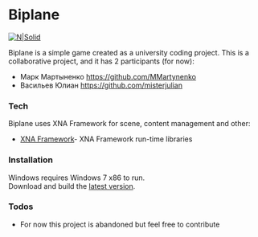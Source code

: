 # Biplane

[![N|Solid](https://github.com/misterjulian/biplane/tree/master/Biplane/BiplaneContent/Images/Plane1.png)](https://github.com/misterjulian/biplane)

Biplane is a simple game created as a university coding project.
This is a collaborative project, and it has 2 participants (for now):

  - Марк Мартыненко https://github.com/MMartynenko
  - Васильев Юлиан https://github.com/misterjulian

### Tech

Biplane uses XNA Framework for scene, content management and other:

* [XNA Framework](https://www.microsoft.com/en-us/download/details.aspx?id=20914)- XNA Framework run-time libraries

### Installation

Windows requires Windows 7 x86 to run.  
Download and build the [latest version](https://github.com/misterjulian/biplane/master).

### Todos

 - For now this project is abandoned but feel free to contribute
